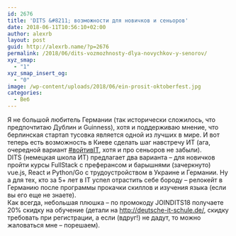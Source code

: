 ```yaml
---
id: 2676
title: 'DITS &#8211; возможности для новичков и сеньоров'
date: 2018-06-11T10:56:10+02:00
author: alexrb
layout: post
guid: http://alexrb.name/?p=2676
permalink: /2018/06/dits-vozmozhnosty-dlya-novychkov-y-senorov/
xyz_smap:
  - "1"
xyz_smap_insert_og:
  - "0"
image: /wp-content/uploads/2018/06/ein-prosit-oktoberfest.jpg
categories:
  - Веб
---
```

Я не большой любитель Германии (так исторически сложилось, что предпочтитаю Дублин и Guinness), хотя и поддерживаю мнение, что берлинская стартап тусовка является одной из лучших в мире. И вот теперь есть возможность в Киеве сделать шаг навстречу ИТ (ага, очередной вариант <a class="_58cn" href="https://www.facebook.com/hashtag/%D0%B2%D0%BE%D0%B9%D1%82%D0%B8%D0%B2it" data-ft="{&quot;tn&quot;:&quot;*N&quot;,&quot;type&quot;:104}">#войтивIT</a>, хотя и про сеньоров не забыли).  
DITS (немецкая школа ИТ) предлагает два варианта &#8211; для новичков пройти курсы FullSt<span class="text_exposed_show">ack с преферансом и барышнями (зачеркнуто) vue.js, React и Python/Go с трудоустройством в Украине и Германии. Ну а для тех, кто за 5+ лет в ІТ успел отрастить себе бороду &#8211; релокейт в Германию после программы прокачки скиллов и изучения языка (если вы его еще не знаете).<br /> Как всегда, небольшая плюшка &#8211; по промокоду JOINDITS18 получаете 20% скидку на обучение (детали на <a href="https://deutsche-it-schule.de/" target="_blank" rel="nofollow noopener" data-lynx-mode="asynclazy" data-lynx-uri="https://l.facebook.com/l.php?u=https%3A%2F%2Fdeutsche-it-schule.de%2F&h=ATMZdrXot4qW4NjuiEraqKuhtlrRcnqY0tR5qR6C73n5kOomp0pQvYjMENJnckOT_-OhKkrqDEKJatF1oiZFZxM21NpdJ_fZ_0ufAVoTyp31sOCB6T2SFTkRKw">http://<wbr />deutsche-it-schule.de/</a>, скидку требовать при регистрации, а если (вдруг!) не дадут, то можно жаловаться мне &#8211; порешаем).</span>